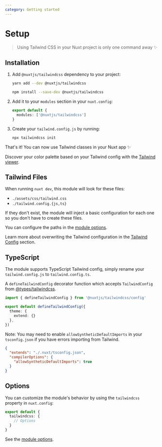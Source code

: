 ```yaml
---
category: Getting started
---
```


# Setup

> Using Tailwind CSS in your Nuxt project is only one command away ✨


## Installation

1. Add `@nuxtjs/tailwindcss` dependency to your project:

    <d-code-group>
      <d-code-block label="Yarn" active>

      ```bash
      yarn add --dev @nuxtjs/tailwindcss
      ```

      </d-code-block>
      <d-code-block label="NPM">

      ```bash
      npm install --save-dev @nuxtjs/tailwindcss
      ```

      </d-code-block>
    </d-code-group>

2. Add it to your `modules` section in your `nuxt.config`:

    ```ts [nuxt.config]
    export default {
      modules: ['@nuxtjs/tailwindcss']
    }
    ```

3. Create your `tailwind.config.js` by running:

    ```bash
    npx tailwindcss init
    ```

<d-alert type="success">

That's it! You can now use Tailwind classes in your Nuxt app ✨

</d-alert>

<d-alert type="info">

Discover your color palette based on your Tailwind config with the [Tailwind viewer](/tailwind/viewer).

</d-alert>

## Tailwind Files

When running `nuxt dev`, this module will look for these files:

- `./assets/css/tailwind.css`
- `./tailwind.config.{js,ts}`

If they don't exist, the module will inject a basic configuration for each one so you don't have to create these files.

<d-alert type="info">

You can configure the paths in the [module options](/options).

</d-alert>

Learn more about overwriting the Tailwind configuration in the [Tailwind Config](/tailwind/config) section.

## TypeScript

The module supports TypeScript Tailwind config, simply rename your `tailwind.config.js` to `tailwind.config.ts`.

A `defineTailwindConfig` decorator function which accepts `TailwindConfig` from [@types/tailwindcss](https://github.com/DefinitelyTyped/DefinitelyTyped/tree/master/types/tailwindcss).

```ts
import { defineTailwindConfig } from '@nuxtjs/tailwindcss/config'

export default defineTailwindConfig({
  theme: {
    extend: {}
  },
})
```

Note: You may need to enable `allowSyntheticDefaultImports` in your `tsconfig.json` if you have errors importing from Tailwind.

```json
{
  "extends": "./.nuxt/tsconfig.json",
  "compilerOptions": {
    "allowSyntheticDefaultImports": true
  }
}
```

## Options

You can customize the module's behavior by using the `tailwindcss` property in `nuxt.config`:

```ts [nuxt.config]
export default {
  tailwindcss: {
    // Options
  }
}
```

See the [module options](/options).
